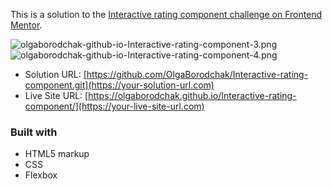This is a solution to the [Interactive rating component challenge on Frontend Mentor](https://www.frontendmentor.io/challenges/interactive-rating-component-koxpeBUmI). 

![[olgaborodchak-github-io-Interactive-rating-component-3.png](https://postimg.cc/ykMsTFSN)](./screenshot.jpg)
![[olgaborodchak-github-io-Interactive-rating-component-4.png](https://postimg.cc/w77j2qfw)](./screenshot.jpg)



- Solution URL: [https://github.com/OlgaBorodchak/Interactive-rating-component.git](https://your-solution-url.com)
- Live Site URL: [https://olgaborodchak.github.io/Interactive-rating-component/](https://your-live-site-url.com)



### Built with

- HTML5 markup
- CSS
- Flexbox
